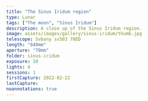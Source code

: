 ```yaml
---
title: "The Sinus Iridum region"
type: Lunar
tags: ["The moon", "Sinus Iridum"]
description: A close up of the Sinus Iridum region.
image: assets/images/gallery/sinus-iridum/thumb.jpg
telescope: Svbony sv503 70ED
length: "840mm"
aperture: "70mm"
folder: sinus-iridum
exposure: 10
lights: 4
sessions: 1
firstCapture: 2022-02-22 
lastCapture:
noannotations: true
---
```

